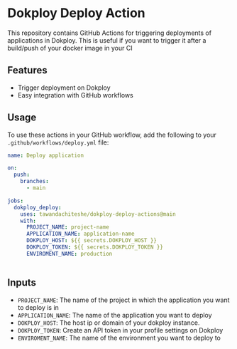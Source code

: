 # Dokploy Deploy Action

This repository contains GitHub Actions for triggering deployments of applications in Dokploy. 
This is useful if you want to trigger it after a build/push of your docker image in your CI

## Features

- Trigger deployment on Dokploy
- Easy integration with GitHub workflows

## Usage

To use these actions in your GitHub workflow, add the following to your `.github/workflows/deploy.yml` file:

```yaml
name: Deploy application

on:
  push:
    branches:
      - main

jobs:
  dokploy_deploy:
    uses: tawandachiteshe/dokploy-deploy-actions@main
    with:
      PROJECT_NAME: project-name
      APPLICATION_NAME: application-name
      DOKPLOY_HOST: ${{ secrets.DOKPLOY_HOST }}
      DOKPLOY_TOKEN: ${{ secrets.DOKPLOY_TOKEN }}
      ENVIROMENT_NAME: production
    
```

## Inputs

- `PROJECT_NAME`: The name of the project in which the application you want to deploy is in
- `APPLICATION_NAME`: The name of the application you want to deploy
- `DOKPLOY_HOST`: The host ip or domain of your dokploy instance.
- `DOKPLOY_TOKEN`: Create an API token in your profile settings on Dokploy
- `ENVIROMENT_NAME`: The name of the environment you want to deploy to
